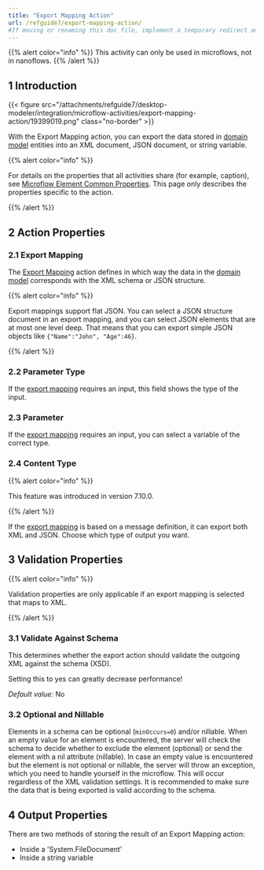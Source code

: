 ```yaml
---
title: "Export Mapping Action"
url: /refguide7/export-mapping-action/
#If moving or renaming this doc file, implement a temporary redirect and let the respective team know they should update the URL in the product. See Mapping to Products for more details.
---
```


{{% alert color="info" %}}
This activity can only be used in microflows, not in nanoflows.
{{% /alert %}}

## 1 Introduction

{{< figure src="/attachments/refguide7/desktop-modeler/integration/microflow-activities/export-mapping-action/19399019.png" class="no-border" >}}

With the Export Mapping action, you can export the data stored in [domain model](/refguide7/domain-model/) entities into an XML document, JSON document, or string variable.

{{% alert color="info" %}}

For details on the properties that all activities share (for example, caption), see [Microflow Element Common Properties](/refguide7/microflow-element-common-properties/). This page only describes the properties specific to the action.

{{% /alert %}}

## 2 Action Properties

### 2.1 Export Mapping

The [Export Mapping](/refguide7/export-mappings/) action defines in which way the data in the [domain model](/refguide7/domain-model/) corresponds with the XML schema or JSON structure.

{{% alert color="info" %}}
 
Export mappings support flat JSON. You can select a JSON structure document in an export mapping, and you can select JSON elements that are at most one level deep. That means that you can export simple JSON objects like `{"Name":"John", "Age":46}`.
 
{{% /alert %}}

### 2.2 Parameter Type

If the [export mapping](/refguide7/export-mappings/) requires an input, this field shows the type of the input.

### 2.3 Parameter

If the [export mapping](/refguide7/export-mappings/) requires an input, you can select a variable of the correct type.

### 2.4 Content Type

{{% alert color="info" %}}

This feature was introduced in version 7.10.0.

{{% /alert %}}

If the [export mapping](/refguide7/export-mappings/) is based on a message definition, it can export both XML and JSON. Choose which type of output you want.

## 3 Validation Properties

{{% alert color="info" %}}

Validation properties are only applicable if an export mapping is selected that maps to XML.

{{% /alert %}}

### 3.1 Validate Against Schema

This determines whether the export action should validate the outgoing XML against the schema (XSD).

Setting this to yes can greatly decrease performance!

*Default value:* No

### 3.2 Optional and Nillable

Elements in a schema can be optional (`minOccurs=0`) and/or nillable. When an empty value for an element is encountered, the server will check the schema to decide whether to exclude the element (optional) or send the element with a nil attribute (nillable). In case an empty value is encountered but the element is not optional or nillable, the server will throw an exception, which you need to handle yourself in the microflow. This will occur regardless of the XML validation settings. It is recommended to make sure the data that is being exported is valid according to the schema.

## 4 Output Properties

There are two methods of storing the result of an Export Mapping action:

* Inside a 'System.FileDocument'
* Inside a string variable
